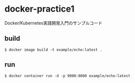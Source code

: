 # docker-practice1
Docker/Kubernetes実践開発入門のサンプルコード

## build

```
$ docker image build -t example/echo:latest .
```

## run

```
$ docker container run -d -p 9000:8080 example/echo:latest
```
